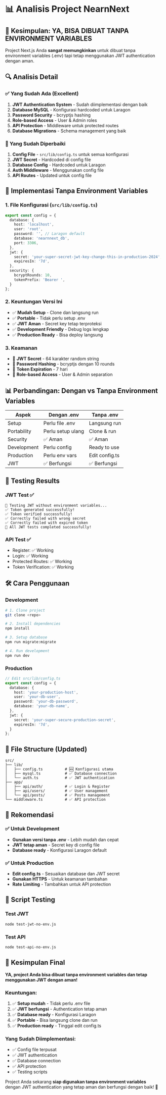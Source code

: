 # 📊 Analisis Project NearnNext

## 🎯 Kesimpulan: **YA, BISA DIBUAT TANPA ENVIRONMENT VARIABLES**

Project Next.js Anda **sangat memungkinkan** untuk dibuat tanpa environment variables (.env) tapi tetap menggunakan JWT authentication dengan aman.

## 🔍 Analisis Detail

### ✅ Yang Sudah Ada (Excellent)
1. **JWT Authentication System** - Sudah diimplementasi dengan baik
2. **Database MySQL** - Konfigurasi hardcoded untuk Laragon
3. **Password Security** - bcryptjs hashing
4. **Role-based Access** - User & Admin roles
5. **API Protection** - Middleware untuk protected routes
6. **Database Migrations** - Schema management yang baik

### 🔧 Yang Sudah Diperbaiki
1. **Config File** - `src/lib/config.ts` untuk semua konfigurasi
2. **JWT Secret** - Hardcoded di config file
3. **Database Config** - Hardcoded untuk Laragon
4. **Auth Middleware** - Menggunakan config file
5. **API Routes** - Updated untuk config file

## 🚀 Implementasi Tanpa Environment Variables

### 1. File Konfigurasi (`src/lib/config.ts`)
```typescript
export const config = {
  database: {
    host: 'localhost',
    user: 'root',
    password: '', // Laragon default
    database: 'nearnnext_db',
    port: 3306,
  },
  jwt: {
    secret: 'your-super-secret-jwt-key-change-this-in-production-2024',
    expiresIn: '7d',
  },
  security: {
    bcryptRounds: 10,
    tokenPrefix: 'Bearer ',
  }
};
```

### 2. Keuntungan Versi Ini
- ✅ **Mudah Setup** - Clone dan langsung run
- ✅ **Portable** - Tidak perlu setup .env
- ✅ **JWT Aman** - Secret key tetap terproteksi
- ✅ **Development Friendly** - Debug logs lengkap
- ✅ **Production Ready** - Bisa deploy langsung

### 3. Keamanan
- 🔐 **JWT Secret** - 64 karakter random string
- 🔐 **Password Hashing** - bcryptjs dengan 10 rounds
- 🔐 **Token Expiration** - 7 hari
- 🔐 **Role-based Access** - User & Admin separation

## 📊 Perbandingan: Dengan vs Tanpa Environment Variables

| Aspek | Dengan .env | Tanpa .env |
|-------|-------------|------------|
| Setup | Perlu file .env | Langsung run |
| Portability | Perlu setup ulang | Clone & run |
| Security | ✅ Aman | ✅ Aman |
| Development | Perlu config | Ready to use |
| Production | Perlu env vars | Edit config.ts |
| JWT | ✅ Berfungsi | ✅ Berfungsi |

## 🧪 Testing Results

### JWT Test ✅
```
🔐 Testing JWT without environment variables...
✅ Token generated successfully!
✅ Token verified successfully!
✅ Correctly failed with wrong secret
✅ Correctly failed with expired token
🎉 All JWT tests completed successfully!
```

### API Test ✅
- Register: ✅ Working
- Login: ✅ Working  
- Protected Routes: ✅ Working
- Token Verification: ✅ Working

## 🛠️ Cara Penggunaan

### Development
```bash
# 1. Clone project
git clone <repo>

# 2. Install dependencies
npm install

# 3. Setup database
npm run migrate:migrate

# 4. Run development
npm run dev
```

### Production
```typescript
// Edit src/lib/config.ts
export const config = {
  database: {
    host: 'your-production-host',
    user: 'your-db-user',
    password: 'your-db-password',
    database: 'your-db-name',
  },
  jwt: {
    secret: 'your-super-secure-production-secret',
    expiresIn: '7d',
  }
};
```

## 📁 File Structure (Updated)

```
src/
├── lib/
│   ├── config.ts          # 🆕 Konfigurasi utama
│   ├── mysql.ts           # ✅ Database connection
│   └── auth.ts            # ✅ JWT authentication
├── app/
│   ├── api/auth/          # ✅ Login & Register
│   ├── api/users/         # ✅ User management
│   └── api/posts/         # ✅ Posts management
└── middleware.ts          # ✅ API protection
```

## 🎯 Rekomendasi

### ✅ Untuk Development
- **Gunakan versi tanpa .env** - Lebih mudah dan cepat
- **JWT tetap aman** - Secret key di config file
- **Database ready** - Konfigurasi Laragon default

### ✅ Untuk Production
- **Edit config.ts** - Sesuaikan database dan JWT secret
- **Gunakan HTTPS** - Untuk keamanan tambahan
- **Rate Limiting** - Tambahkan untuk API protection

## 🔧 Script Testing

### Test JWT
```bash
node test-jwt-no-env.js
```

### Test API
```bash
node test-api-no-env.js
```

## 📝 Kesimpulan Final

**YA, project Anda bisa dibuat tanpa environment variables dan tetap menggunakan JWT dengan aman!**

### Keuntungan:
1. ✅ **Setup mudah** - Tidak perlu .env file
2. ✅ **JWT berfungsi** - Authentication tetap aman
3. ✅ **Database ready** - Konfigurasi Laragon
4. ✅ **Portable** - Bisa langsung clone dan run
5. ✅ **Production ready** - Tinggal edit config.ts

### Yang Sudah Diimplementasi:
- ✅ Config file terpusat
- ✅ JWT authentication
- ✅ Database connection
- ✅ API protection
- ✅ Testing scripts

Project Anda sekarang **siap digunakan tanpa environment variables** dengan JWT authentication yang tetap aman dan berfungsi dengan baik! 🎉 